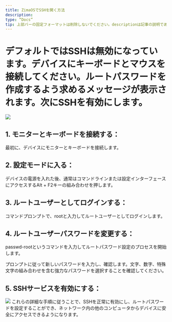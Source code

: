 ```yaml
---
title: ZimaOSでSSHを開く方法
description:
type: “Docs”
tip: 上部バーの固定フォーマットは削除しないでください。descriptionは記事の説明であり、未記入の場合は内容の最初の段落が切り取られます。
---
```

# デフォルトではSSHは無効になっています。デバイスにキーボードとマウスを接続してください。ルートパスワードを作成するよう求めるメッセージが表示されます。次にSSHを有効にします。
![](https://manage.icewhale.io/api/static/docs/1722492895687_image.png)
## 1. モニターとキーボードを接続する：
最初に、デバイスにモニターとキーボードを接続します。
## 2. 設定モードに入る：
デバイスの電源を入れた後、通常はコマンドラインまたは設定インターフェースにアクセスするAlt + F2キーの組み合わせを押します。
## 3. ルートユーザーとしてログインする：

コマンドプロンプトで、rootと入力してルートユーザーとしてログインします。
## 4. ルートユーザーパスワードを変更する：

passwd-rootというコマンドを入力してルートパスワード設定のプロセスを開始します。

プロンプトに従って新しいパスワードを入力し、確認します。文字、数字、特殊文字の組み合わせを含む強力なパスワードを選択することを確認してください。
## 5. SSHサービスを有効にする：
![](https://manage.icewhale.io/api/static/docs/1722493052627_image.png)
これらの詳細な手順に従うことで、SSHを正常に有効にし、ルートパスワードを設定することができ、ネットワーク内の他のコンピュータからデバイスに安全にアクセスできるようになります。